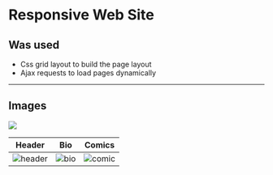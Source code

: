 <h1>Responsive Web Site </h1>

<h2> Was used </h2>

- Css grid layout to build the page layout
- Ajax requests to load pages dynamically

---

<h2> Images </h2>

<img src="https://user-images.githubusercontent.com/81194679/127177238-79c4e5a6-9a65-4a82-9a3f-a07ab2e946c4.png">
<br>

Header                     |          Bio        | Comics
:-------------------------:|:-------------------:|:----------------:
![header](https://user-images.githubusercontent.com/81194679/127182127-759754cf-1e80-4228-81f1-a823c0d77831.png)  |  ![bio](https://user-images.githubusercontent.com/81194679/127182125-cf44d1d7-78c6-47d3-9923-1df47e3b1938.png) | ![comic](https://user-images.githubusercontent.com/81194679/127183221-9d474b2f-411e-47ab-90d5-c9ac9f8a3818.png)







